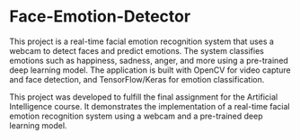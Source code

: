 # Face-Emotion-Detector

This project is a real-time facial emotion recognition system that uses a webcam to detect faces and predict emotions. The system classifies emotions such as happiness, sadness, anger, and more using a pre-trained deep learning model. The application is built with OpenCV for video capture and face detection, and TensorFlow/Keras for emotion classification.

This project was developed to fulfill the final assignment for the Artificial Intelligence course. It demonstrates the implementation of a real-time facial emotion recognition system using a webcam and a pre-trained deep learning model. 

